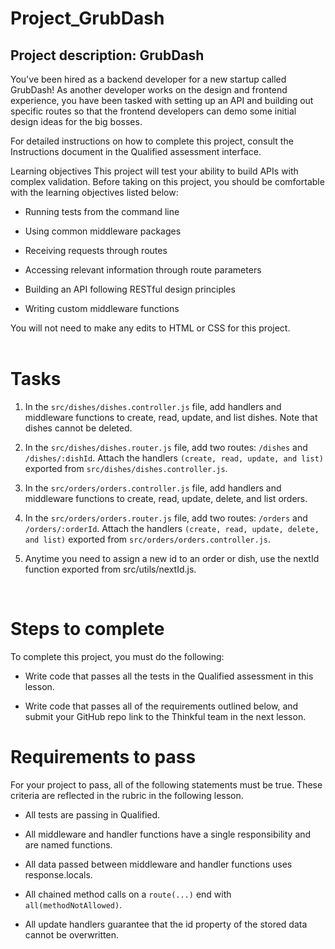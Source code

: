 # Project_GrubDash

## Project description: GrubDash

You've been hired as a backend developer for a new startup called GrubDash! As another developer works on the design and frontend experience, you have been tasked with setting up an API and building out specific routes so that the frontend developers can demo some initial design ideas for the big bosses.

For detailed instructions on how to complete this project, consult the Instructions document in the Qualified assessment interface.

Learning objectives
This project will test your ability to build APIs with complex validation. Before taking on this project, you should be comfortable with the learning objectives listed below:

* Running tests from the command line

* Using common middleware packages

* Receiving requests through routes

* Accessing relevant information through route parameters

* Building an API following RESTful design principles

* Writing custom middleware functions

You will not need to make any edits to HTML or CSS for this project.
</br>
</br>

# Tasks

1. In the ```src/dishes/dishes.controller.js``` file, add handlers and middleware functions to create, read, update, and list dishes. Note that dishes cannot be deleted.

2. In the ```src/dishes/dishes.router.js``` file, add two routes: ```/dishes``` and ```/dishes/:dishId```. Attach the handlers ```(create, read, update, and list)``` exported from ```src/dishes/dishes.controller.js```.

3. In the ```src/orders/orders.controller.js``` file, add handlers and middleware functions to create, read, update, delete, and list orders.

4. In the ```src/orders/orders.router.js``` file, add two routes: ```/orders``` and ```/orders/:orderId```. Attach the handlers ```(create, read, update, delete, and list)``` exported from ```src/orders/orders.controller.js```.

5. Anytime you need to assign a new id to an order or dish, use the nextId function exported from src/utils/nextId.js.
</br>

# Steps to complete

To complete this project, you must do the following:

* Write code that passes all the tests in the Qualified assessment in this lesson.

* Write code that passes all of the requirements outlined below, and submit your GitHub repo link to the Thinkful team in the next lesson.

# Requirements to pass

For your project to pass, all of the following statements must be true. These criteria are reflected in the rubric in the following lesson.

* All tests are passing in Qualified.

* All middleware and handler functions have a single responsibility and are named functions.

* All data passed between middleware and handler functions uses response.locals.

* All chained method calls on a ```route(...)``` end with ```all(methodNotAllowed)```.

* All update handlers guarantee that the id property of the stored data cannot be overwritten.
